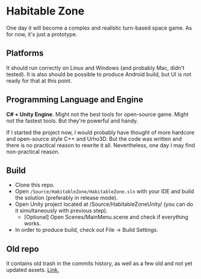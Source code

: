 # Habitable Zone

One day it will become a complex and realistic turn-based space game. As for now, it's just a prototype.

## Platforms

It should run correctly on Linux and Windows (and probably Mac, didn't tested). It is also should be possible to produce Android build, but UI is not ready for that at this point.

## Programming Language and Engine

**C# + Unity Engine**.
Might not the best tools for open-source game. Might not the fastest tools. But they're powerful and handy.

If I started the project now, I would probably have thought of more hardcore and open-source style C++ and Urho3D. But the code was written and there is no practical reason to rewrite it all. Nevertheless, one day I may find non-practical reason.

## Build

 - Clone this repo.
 - Open `/Source/HabitableZone/HabitableZone.sln` with your IDE and build the solution (preferably in release mode).
 - Open Unity project located at /Source/HabitableZoneUnity/ (you can do it simultaneously with previous step).
	 - [Optional] Open Scenes/MainMenu.scene and check if everything works.
 - In order to produce build, check out File → Build Settings.

## Old repo

It contains old trash in the commits history, as well as a few old and not yet updated assets. [Link.](https://bitbucket.org/ArXen42/stardust)

